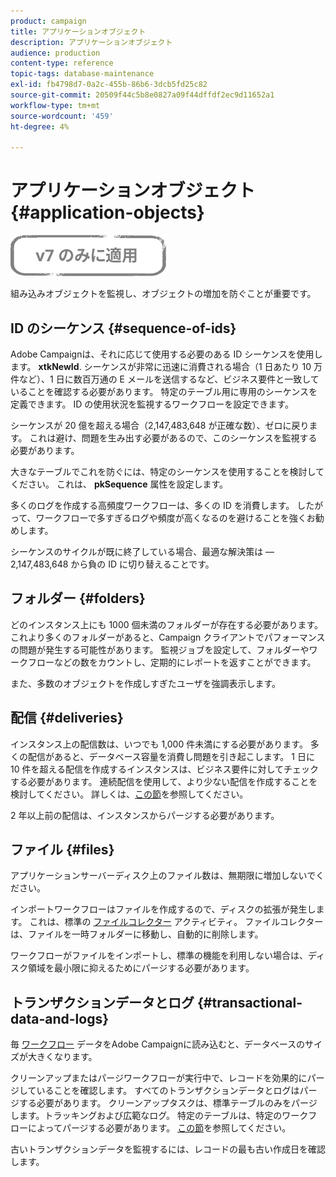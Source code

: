```yaml
---
product: campaign
title: アプリケーションオブジェクト
description: アプリケーションオブジェクト
audience: production
content-type: reference
topic-tags: database-maintenance
exl-id: fb4798d7-0a2c-455b-86b6-3dcb5fd25c82
source-git-commit: 20509f44c5b8e0827a09f44dffdf2ec9d11652a1
workflow-type: tm+mt
source-wordcount: '459'
ht-degree: 4%

---
```


# アプリケーションオブジェクト{#application-objects}

![](../../assets/v7-only.svg)

組み込みオブジェクトを監視し、オブジェクトの増加を防ぐことが重要です。

## ID のシーケンス {#sequence-of-ids}

Adobe Campaignは、それに応じて使用する必要のある ID シーケンスを使用します。 **xtkNewId**. シーケンスが非常に迅速に消費される場合（1 日あたり 10 万件など）、1 日に数百万通の E メールを送信するなど、ビジネス要件と一致していることを確認する必要があります。 特定のテーブル用に専用のシーケンスを定義できます。 ID の使用状況を監視するワークフローを設定できます。

シーケンスが 20 億を超える場合（2,147,483,648 が正確な数）、ゼロに戻ります。 これは避け、問題を生み出す必要があるので、このシーケンスを監視する必要があります。

大きなテーブルでこれを防ぐには、特定のシーケンスを使用することを検討してください。 これは、 **pkSequence** 属性を設定します。

多くのログを作成する高頻度ワークフローは、多くの ID を消費します。 したがって、ワークフローで多すぎるログや頻度が高くなるのを避けることを強くお勧めします。

シーケンスのサイクルが既に終了している場合、最適な解決策は —2,147,483,648 から負の ID に切り替えることです。

## フォルダー {#folders}

どのインスタンス上にも 1000 個未満のフォルダーが存在する必要があります。 これより多くのフォルダーがあると、Campaign クライアントでパフォーマンスの問題が発生する可能性があります。 監視ジョブを設定して、フォルダーやワークフローなどの数をカウントし、定期的にレポートを返すことができます。

また、多数のオブジェクトを作成しすぎたユーザを強調表示します。

## 配信 {#deliveries}

インスタンス上の配信数は、いつでも 1,000 件未満にする必要があります。 多くの配信があると、データベース容量を消費し問題を引き起こします。 1 日に 10 件を超える配信を作成するインスタンスは、ビジネス要件に対してチェックする必要があります。 連続配信を使用して、より少ない配信を作成することを検討してください。 詳しくは、[この節](../../workflow/using/continuous-delivery.md)を参照してください。

2 年以上前の配信は、インスタンスからパージする必要があります。

## ファイル {#files}

アプリケーションサーバーディスク上のファイル数は、無期限に増加しないでください。

インポートワークフローはファイルを作成するので、ディスクの拡張が発生します。 これは、標準の [ファイルコレクター](../../workflow/using/file-collector.md) アクティビティ。 ファイルコレクターは、ファイルを一時フォルダーに移動し、自動的に削除します。

ワークフローがファイルをインポートし、標準の機能を利用しない場合は、ディスク領域を最小限に抑えるためにパージする必要があります。

## トランザクションデータとログ {#transactional-data-and-logs}

毎 [ワークフロー](../../workflow/using/data-life-cycle.md#work-table) データをAdobe Campaignに読み込むと、データベースのサイズが大きくなります。

クリーンアップまたはパージワークフローが実行中で、レコードを効果的にパージしていることを確認します。 すべてのトランザクションデータとログはパージする必要があります。 クリーンアップタスクは、標準テーブルのみをパージします。トラッキングおよび広範なログ。 特定のテーブルは、特定のワークフローによってパージする必要があります。 [この節](../../workflow/using/monitoring-workflow-execution.md#purging-the-logs)を参照してください。

古いトランザクションデータを監視するには、レコードの最も古い作成日を確認します。
